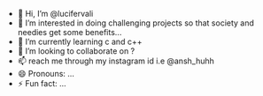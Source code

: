 - 👋 Hi, I’m @lucifervali
- 👀 I’m interested in doing challenging projects so that society and needies get some benefits...
- 🌱 I’m currently learning c and c++
- 💞️ I’m looking to collaborate on ?
- 📫 reach me through my instagram id i.e @ansh_huhh
- 😄 Pronouns: ...
- ⚡ Fun fact: ...

<!---
lucifervali/lucifervali is a ✨ special ✨ repository because its `README.md` (this file) appears on your GitHub profile.
You can click the Preview link to take a look at your changes.
--->
